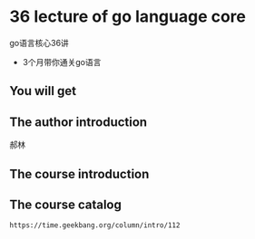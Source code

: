 #  36 lecture of go language core

go语言核心36讲

+ 3个月带你通关go语言

##  You will get


##  The author introduction

郝林

##  The course introduction


##  The course catalog

```
https://time.geekbang.org/column/intro/112
```



